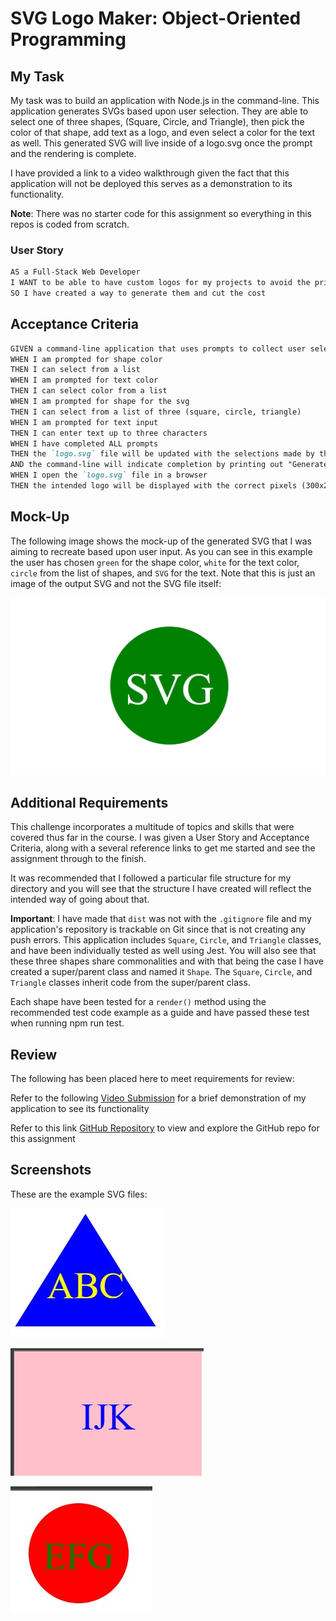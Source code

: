 # SVG Logo Maker: Object-Oriented Programming

## My Task

My task was to build an application with Node.js in the command-line. This application generates SVGs based upon user selection. They are able to select one of three shapes, (Square, Circle, and Triangle), then pick the color of that shape, add text as a logo, and even select a color for the text as well. This generated SVG will live inside of a logo.svg once the prompt and the rendering is complete.

I have provided a link to a video walkthrough given the fact that this application will not be deployed this serves as a demonstration to its functionality. 

 **Note**: There was no starter code for this assignment so everything in this repos is coded from scratch.

### User Story

```md
AS a Full-Stack Web Developer
I WANT to be able to have custom logos for my projects to avoid the price of purchasing one
SO I have created a way to generate them and cut the cost
```

## Acceptance Criteria

```md
GIVEN a command-line application that uses prompts to collect user selection
WHEN I am prompted for shape color
THEN I can select from a list
WHEN I am prompted for text color
THEN I can select color from a list
WHEN I am prompted for shape for the svg
THEN I can select from a list of three (square, circle, triangle)
WHEN I am prompted for text input
THEN I can enter text up to three characters
WHEN I have completed ALL prompts
THEN the `logo.svg` file will be updated with the selections made by the user
AND the command-line will indicate completion by printing out "Generated logo.svg"
WHEN I open the `logo.svg` file in a browser
THEN the intended logo will be displayed with the correct pixels (300x200 px) and it will matched the criteria entered
```

## Mock-Up

The following image shows the mock-up of the generated SVG that I was aiming to recreate based upon user input. As you can see in this example the user has chosen `green` for the shape color, `white` for the text color, `circle` from the list of shapes, and `SVG` for the text. Note that this is just an image of the output SVG and not the SVG file itself:

![Image showing a green circle with white text that reads "SVG.".](./assets/10-oop-homework-demo.png)


## Additional Requirements

This challenge incorporates a multitude of topics and skills that were covered thus far in the course. I was given a User Story and Acceptance Criteria, along with a several reference links to get me started and see the assignment through to the finish. 

It was recommended that I followed a particular file structure for my directory and you will see that the structure I have created will reflect the intended way of going about that.

  **Important**: I have made that `dist` was not with the `.gitignore` file and my application's repository is trackable on Git since that is not creating any push errors.
  This application includes `Square`, `Circle`, and `Triangle` classes, and have been individually tested as well using Jest. You will also see that these three shapes share commonalities and with that being the case I have created a super/parent class and named it `Shape`. The `Square`, `Circle`, and `Triangle` classes inherit code from the super/parent class.

  Each shape have been tested for a `render()` method using the recommended test code example as a guide and have passed these test when running npm run test. 


## Review 

The following has been placed here to meet requirements for review:

Refer to the following 
[Video Submission](https://drive.google.com/file/d/1rJkLV2G5WexE9zcrZ43QV1_ttPI3WmsY/view) for a brief demonstration of my application to see its functionality

Refer to this link [GitHub Repository](https://github.com/TheKhalidGibson/SVGLogoMaker) to view and explore the GitHub repo for this assignment


## Screenshots

These are the example SVG files:

![Image showing a blue triangle with yellow text that reads "ABC"](./assets/image-4.png)

![Image showing a pink square with blue text that reads "IJK"](./assets/image-7.png)

![Image showing a red circle with green text that reads "EFG"](./assets/image-3.png)




